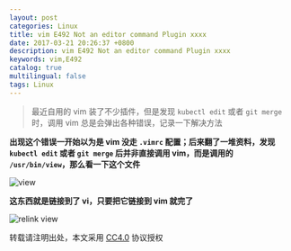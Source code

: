 ```yaml
---
layout: post
categories: Linux
title: vim E492 Not an editor command Plugin xxxx
date: 2017-03-21 20:26:37 +0800
description: vim E492 Not an editor command Plugin xxxx
keywords: vim,E492
catalog: true
multilingual: false
tags: Linux
---
```


> 最近自用的 vim 装了不少插件，但是发现 `kubectl edit` 或者 `git merge` 时，调用 vim 总是会弹出各种错误，记录一下解决方法

**出现这个错误一开始以为是 vim 没走 `.vimrc` 配置；后来翻了一堆资料，发现 `kubectl edit` 或者 `git merge` 后并非直接调用 vim，而是调用的 `/usr/bin/view`，那么看一下这个文件**

![view](https://mritd.oss.link/markdown/9c646.png)


**这东西就是链接到了 vi，只要把它链接到 vim 就完了**


![relink view](https://mritd.oss.link/markdown/f0c4e.png)

转载请注明出处，本文采用 [CC4.0](http://creativecommons.org/licenses/by-nc-nd/4.0/) 协议授权
